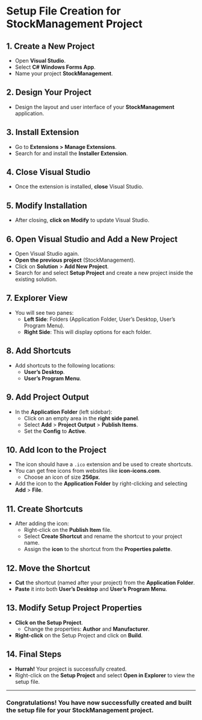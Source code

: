 # Setup File Creation for StockManagement Project

## 1. Create a New Project
- Open **Visual Studio**.
- Select **C# Windows Forms App**.
- Name your project **StockManagement**.

## 2. Design Your Project
- Design the layout and user interface of your **StockManagement** application.

## 3. Install Extension
- Go to **Extensions > Manage Extensions**.
- Search for and install the **Installer Extension**.

## 4. Close Visual Studio
- Once the extension is installed, **close** Visual Studio.

## 5. Modify Installation
- After closing, **click on Modify** to update Visual Studio.

## 6. Open Visual Studio and Add a New Project
- Open Visual Studio again.
- **Open the previous project** (StockManagement).
- Click on **Solution** > **Add New Project**.
- Search for and select **Setup Project** and create a new project inside the existing solution.

## 7. Explorer View
- You will see two panes:
  - **Left Side**: Folders (Application Folder, User’s Desktop, User’s Program Menu).
  - **Right Side**: This will display options for each folder.

## 8. Add Shortcuts
- Add shortcuts to the following locations:
  - **User’s Desktop**.
  - **User’s Program Menu**.

## 9. Add Project Output
- In the **Application Folder** (left sidebar):
  - Click on an empty area in the **right side panel**.
  - Select **Add** > **Project Output** > **Publish Items**.
  - Set the **Config** to **Active**.

## 10. Add Icon to the Project
- The icon should have a `.ico` extension and be used to create shortcuts.
- You can get free icons from websites like **icon-icons.com**.
  - Choose an icon of size **256px**.
- Add the icon to the **Application Folder** by right-clicking and selecting **Add** > **File**.

## 11. Create Shortcuts
- After adding the icon:
  - Right-click on the **Publish Item** file.
  - Select **Create Shortcut** and rename the shortcut to your project name.
  - Assign the **icon** to the shortcut from the **Properties palette**.

## 12. Move the Shortcut
- **Cut** the shortcut (named after your project) from the **Application Folder**.
- **Paste** it into both **User’s Desktop** and **User’s Program Menu**.

## 13. Modify Setup Project Properties
- **Click on the Setup Project**.
  - Change the properties: **Author** and **Manufacturer**.
- **Right-click** on the Setup Project and click on **Build**.

## 14. Final Steps
- **Hurrah!** Your project is successfully created.
- Right-click on the **Setup Project** and select **Open in Explorer** to view the setup file.

---

### Congratulations! You have now successfully created and built the setup file for your **StockManagement** project.
